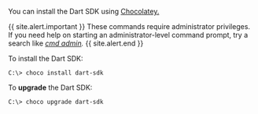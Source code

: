You can install the Dart SDK using [Chocolatey.][Chocolatey]

{{ site.alert.important }}
These commands require administrator privileges.
If you need help on starting an administrator-level command prompt,
try a search like
<em><a href="https://www.google.com/search?q=cmd+admin"
  target="blank">cmd admin</a>.</em>
{{ site.alert.end }}

To install the Dart SDK:

```terminal
C:\> choco install dart-sdk
```

To **upgrade** the Dart SDK:

```terminal
C:\> choco upgrade dart-sdk
```

[Chocolatey]: https://chocolatey.org
